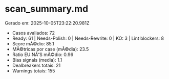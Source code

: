 # scan_summary.md
Gerado em: 2025-10-05T23:22:20.981Z

- Casos avaliados: 72
- Ready: 61 | Needs-Polish: 0 | Needs-Rewrite: 0 | KO: 3 | Lint blockers: 8
- Score mÃ©dio: 85.1
- MÃ©tricas por case (mÃ©dia): 23.5
- Ratio EU:NÃ“S mÃ©dio: 0.96
- Bias signals (media): 1.1
- Dealbreakers totais: 21
- Warnings totais: 155
